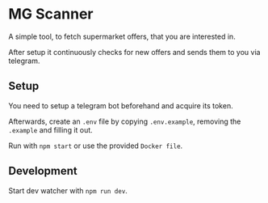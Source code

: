 # MG Scanner

A simple tool, to fetch supermarket offers, that you are interested in.

After setup it continuously checks for new offers and sends them to you via telegram.

## Setup

You need to setup a telegram bot beforehand and acquire its token.

Afterwards, create an `.env` file by copying `.env.example`, removing the `.example` and filling it out.

Run with `npm start` or use the provided `Docker file`.

## Development

Start dev watcher with `npm run dev`.
